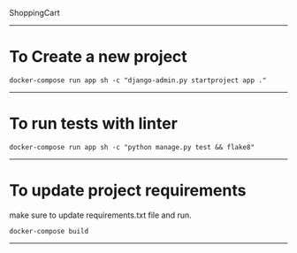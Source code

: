 ShoppingCart

**********************************************************
# To Create a new project 

`docker-compose run app sh -c "django-admin.py startproject app ."`

**********************************************************

# To run tests with linter

`docker-compose run app sh -c "python manage.py test && flake8"`

**********************************************************

# To update project requirements 

make sure to update requirements.txt file and run.

`docker-compose build`

**********************************************************
